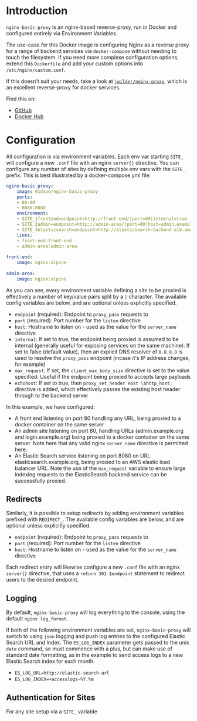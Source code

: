 # Introduction

`nginx-basic-proxy` is an nginx-based reverse-proxy, run in Docker and configured entirely via Environment Variables.

The use-case for this Docker image is configuring Nginx as a reverse proxy for a range of backend services via `docker-compose` without needing to touch the filesystem. If you need more complexe configuration options, extend this `Dockerfile` and add your custom options into `/etc/nginx/custom.conf`.

If this doesn't suit your needs, take a look at [`jwilder/nginx-proxy`](https://github.com/jwilder/nginx-proxy), which is an excellent reverse-proxy for docker services.

Find this on:
- [GitHub](https://github.com/91dave/nginx-basic-proxy)
- [Docker Hub](https://hub.docker.com/r/91dave/nginx-basic-proxy)


# Configuration

All configuration is via environment variables. Each env var starting `SITE_` will configure a new `.conf` file with an nginx `server{}` directive. You can configure any number of sites by defining multiple env vars with the `SITE_` prefix. This is best illustrated by a docker-compose.yml file:

```yml
nginx-basic-proxy:
	image: 91dave/nginx-basic-proxy
	ports:
	- 80:80
	- 8080:8080
	environment:
	- SITE_1frontend=endpoint=http://front-end/|port=80|internal=true
	- SITE_2admin=endpoint=http://admin-area/|port=80|host=admin.example.org login.example.org|internal=true
	- SITE_3elasticsearch=endpoint=http://elasticsearch-backend-elb.amazonaws.com|port=8080|host=elasticsearch.example.org|internal=false|max_request=20M
	links:
	- front-end:front-end
	- admin-area:admin-area
	
front-end:
	image: nginx:alpine
	
admin-area:
	image: nginx:alpine
```

As you can see, every environment variable defining a site to be proxied is effectively a number of key/value pairs split by a `|` character. The available config variables are below, and are optional unless explicitly specified.

* `endpoint` (required): Endpoint to `proxy_pass` requests to
* `port` (required): Port number for the `listen` directive
* `host`: Hostname to listen on - used as the value for the `server_name` directive
* `internal`: If set to true, the endpoint being proxied is assumed to be internal (generally useful for exposing services on the same machine). If set to false (default value), then an explicit DNS resolver of `8.8.8.8` is used to resolve the `proxy_pass` endpoint (incase it's IP address changes, for example)
* `max_request`: If set, the `client_max_body_size` directive is set to the value specified. Useful if the endpoint being proxied to accepts large payloads
* `echohost`: If set to true, then `proxy_set_header Host \$http_host;` directive is added, which effectively passes the existing host header through to the backend server

In this example, we have configured:

  * A front end listening on port 80 handling any URL, being proxied to a docker container on the same server
  * An admin site listening on port 80, handling URLs (admin.example.org and login.example.org) being proxied to a docker container on the same server. Note here that any valid nginx `server_name` directive is permitted here.
  * An Elastic Search service listening on port 8080 on URL elasticsearch.example.org, being proxied to an AWS elastic load balancer URL. Note the use of the `max_request` variable to ensure large indexing requests to the ElasticSearch backend service can be successfully proxied.

## Redirects

Similarly, it is possible to setup redirects by adding environment variables prefixed with `REDIRECT_`. The available config variables are below, and are optional unless explicitly specified.

* `endpoint` (required): Endpoint to `proxy_pass` requests to
* `port` (required): Port number for the `listen` directive
* `host`: Hostname to listen on - used as the value for the `server_name` directive

Each redirect entry will likewise configure a new `.conf` file with an nginx `server{}` directive, that uses a `return 301 $endpoint` statement to redirect users to the desired endpoint.

## Logging

By default, `nginx-basic-proxy` will log everything to the console, using the default `nginx log_format`.

If both of the following environment variables are set, `nginx-basic-proxy` will switch to using `json` logging and push log entries to the configured Elastic Search URL and Index. The `ES_LOG_INDEX` parameter gets passed to the unix `date` command, so must commence with a plus, but can make use of standard date formatting, as in the example to send access logs to a new Elastic Search index for each month.

- `ES_LOG_URL=http://elastic-search-url`
- `ES_LOG_INDEX=+accesslogs-%Y.%m`

## Authentication for Sites

For any site setup via a `SITE_` variable
